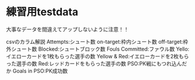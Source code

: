 # 練習用testdata
大事なデータを間違えてアップしないように注意！！

csvのカラム解説
Attempts:シュート数
on-target:枠内シュート数
off-target:枠外シュート数
Blocked:シュートブロック数
Fouls Committed:ファウル数
Yello:イエローカードを1枚もらった選手の数
Yellow & Red:イエローカードを2枚もらった選手の数
Red:レッドカードをもらった選手の数
PSO:PK戦にもつれ込んだか
Goals in PSO:PK成功数
